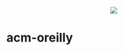 <p align="center">
  <a href="https://github.com/ahdncordeiro/acm-oreilly/actions?query=workflow%3ARun" alt="Run">
    <img src="https://github.com/ahdncordeiro/acm-oreilly/workflows/Run/badge.svg?event=schedule" />
  </a>
</p>

# acm-oreilly
